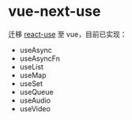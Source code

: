 # vue-next-use

迁移 [react-use](https://github.com/streamich/react-use) 至 vue，目前已实现：

- useAsync
- useAsyncFn
- useList
- useMap
- useSet
- useQueue
- useAudio
- useVideo

